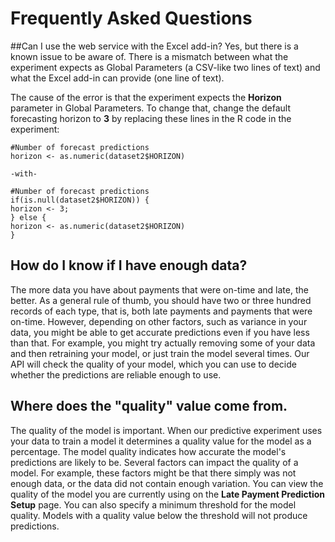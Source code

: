 
# Frequently Asked Questions

##Can I use the web service with the Excel add-in?
Yes, but there is a known issue to be aware of. There is a mismatch between what the experiment expects as Global Parameters (a CSV-like two lines of text) and what the Excel add-in can provide (one line of text).

The cause of the error is that the experiment expects the **Horizon** parameter in Global Parameters. To change that, change the default forecasting horizon to **3** by replacing these lines in the R code in the experiment:
  
```
#Number of forecast predictions
horizon <- as.numeric(dataset2$HORIZON)

-with-

#Number of forecast predictions
if(is.null(dataset2$HORIZON)) { 
horizon <- 3;
} else {
horizon <- as.numeric(dataset2$HORIZON)
} 
```
## How do I know if I have enough data?
The more data you have about payments that were on-time and late, the better. As a general rule of thumb, you should have two or three hundred records of each type, that is, both late payments and payments that were on-time. However, depending on other factors, such as variance in your data, you might be able to get accurate predictions even if you have less than that. For example, you might try actually removing some of your data and then retraining your model, or just train the model several times. Our API will check the quality of your model, which you can use to decide whether the predictions are reliable enough to use. 

## Where does the "quality" value come from.
The quality of the model is important. When our predictive experiment uses your data to train a model it determines a quality value for the model as a percentage. The model quality indicates how accurate the model's predictions are likely to be. Several factors can impact the quality of a model. For example, these factors might be that there simply was not enough data, or the data did not contain enough variation. You can view the quality of the model you are currently using on the **Late Payment Prediction Setup** page. You can also specify a minimum threshold for the model quality. Models with a quality value below the threshold will not produce predictions.


